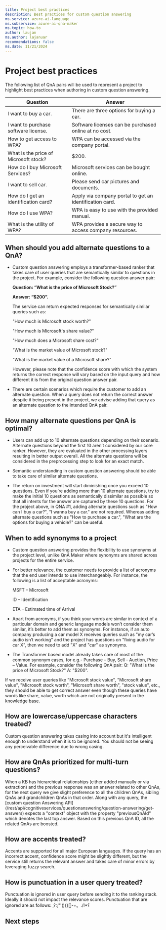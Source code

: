 ```yaml
---
title: Project best practices
description: Best practices for custom question answering
ms.service: azure-ai-language
ms.subservice: azure-ai-qna-maker
ms.topic: how-to
author: laujan
ms.author: lajanuar
recommendations: false
ms.date: 11/21/2024
---
```


# Project best practices

The following list of QnA pairs will be used to represent a project to highlight best practices when authoring in custom question answering. 

|Question                             |Answer                                                 | 
|-------------------------------------|-------------------------------------------------------|
|I want to buy a car.                 |There are three options for buying a car.              |
|I want to purchase software license. |Software licenses can be purchased online at no cost.  |
|How to get access to WPA?            |WPA can be accessed via the company portal.            |
|What is the price of Microsoft stock?|$200.                                                  |
|How do I buy Microsoft Services?     |Microsoft services can be bought online.               |
|I want to sell car.                  |Please send car pictures and documents.                |
|How do I get an identification card? |Apply via company portal to get an identification card.|
|How do I use WPA?                    |WPA is easy to use with the provided manual.           |
|What is the utility of WPA?          |WPA provides a secure way to access company resources. |

## When should you add alternate questions to a QnA?

- Custom question answering employs a transformer-based ranker that takes care of user queries that are semantically similar to questions in the project. For example, consider the following question answer pair:

   **Question: “What is the price of Microsoft Stock?”**

   **Answer: “$200”.**

   The service can return expected responses for semantically similar queries such as:

   "How much is Microsoft stock worth?"

   "How much is Microsoft's share value?"

   "How much does a Microsoft share cost?"

   "What is the market value of Microsoft stock?"

   "What is the market value of a Microsoft share?"

   However, please note that the confidence score with which the system returns the correct response will vary based on the input query and how different it is from the original question answer pair.

- There are certain scenarios which require the customer to add an alternate question. When a query does not return the correct answer despite it being present in the project, we advise adding that query as an alternate question to the intended QnA pair.

## How many alternate questions per QnA is optimal?

- Users can add up to 10 alternate questions depending on their scenario. Alternate questions beyond the first 10 aren’t considered by our core ranker. However, they are evaluated in the other processing layers resulting in better output overall. All the alternate questions will be considered in the preprocessing step to look for an exact match.

- Semantic understanding in custom question answering should be able to take care of similar alternate questions.

- The return on investment will start diminishing once you exceed 10 questions. Even if you’re adding more than 10 alternate questions, try to make the initial 10 questions as semantically dissimilar as possible so that all intents for the answer are captured by these 10 questions. For the project above, in QNA #1, adding alternate questions such as "How can I buy a car?", "I wanna buy a car." are not required. Whereas adding alternate questions such as "How to purchase a car.", "What are the options for buying a vehicle?" can be useful.

## When to add synonyms to a project

- Custom question answering provides the flexibility to use synonyms at the project level, unlike QnA Maker where synonyms are shared across projects for the entire service.

- For better relevance, the customer needs to provide a list of acronyms that the end user intends to use interchangeably. For instance, the following is a list of acceptable acronyms:

   MSFT – Microsoft

   ID – Identification

   ETA – Estimated time of Arrival

- Apart from acronyms, if you think your words are similar in context of a particular domain and generic language models won’t consider them similar, it’s better to add them as synonyms. For instance, if an auto company producing a car model X receives queries such as "my car’s audio isn’t working" and the project has questions on "fixing audio for car X", then we need to add "X" and "car" as synonyms.

- The Transformer based model already takes care of most of the common synonym cases, for e.g.- Purchase – Buy, Sell - Auction, Price – Value. For example, consider the following QnA pair: Q: "What is the price of Microsoft Stock?" A: "$200".

If we receive user queries like "Microsoft stock value", "Microsoft share value", "Microsoft stock worth", "Microsoft share worth", "stock value", etc., they should be able to get correct answer even though these queries have words like share, value, worth which are not originally present in the knowledge base.

## How are lowercase/uppercase characters treated?

Custom question answering takes casing into account but it's intelligent enough to understand when it is to be ignored. You should not be seeing any perceivable difference due to wrong casing.

## How are QnAs prioritized for multi-turn questions?

When a KB has hierarchical relationships (either added manually or via extraction) and the previous response was an answer related to other QnAs, for the next query we give slight preference to all the children QnAs, sibling QnAs and grandchildren QnAs in that order. Along with any query, the [custom question Answering API] (/rest/api/cognitiveservices/questionanswering/question-answering/get-answers) expects a "context" object with the property "previousQnAId" which denotes the last top answer. Based on this previous QnA ID, all the related QnAs are boosted.

## How are accents treated?

Accents are supported for all major European languages. If the query has an incorrect accent, confidence score might be slightly different, but the service still returns the relevant answer and takes care of minor errors by leveraging fuzzy search.

## How is punctuation in a user query treated?

Punctuation is ignored in user query before sending it to the ranking stack. Ideally it should not impact the relevance scores. Punctuation that are ignored are as follows:  ,?:;\"'(){}[]-+。./!*؟

## Next steps

